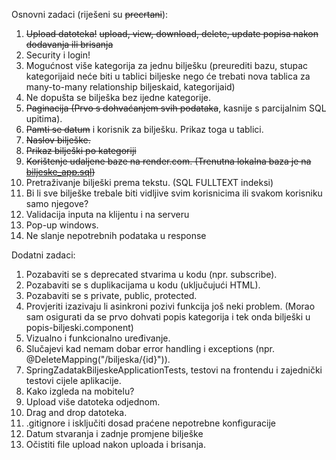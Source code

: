 Osnovni zadaci (riješeni su ~~precrtani~~):
1. ~~Upload datoteka!~~
   ~~upload, view, download, delete, update popisa nakon dodavanja ili brisanja~~
1. Security i login!
1. Mogućnost više kategorija za jednu bilješku (preurediti bazu, stupac kategorijaid neće biti u tablici biljeske
   nego će trebati nova tablica za many-to-many relationship biljeskaid, kategorijaid)
1. Ne dopušta se bilješka bez ijedne kategorije.
1. ~~Paginacija (Prvo s dohvaćanjem svih podataka~~, kasnije s parcijalnim SQL upitima).
1. ~~Pamti se datum~~ i korisnik za bilješku. Prikaz toga u tablici.
1. ~~Naslov bilješke.~~
1. ~~Prikaz bilješki po kategoriji~~
1. ~~Korištenje udaljene baze na render.com. (Trenutna lokalna baza je na [biljeske_app.sql](biljeske_app.sql))~~
1. Pretraživanje bilješki prema tekstu. (SQL FULLTEXT indeksi)
1. Bi li sve bilješke trebale biti vidljive svim korisnicima
   ili svakom korisniku samo njegove?
1. Validacija inputa na klijentu i na serveru
1. Pop-up windows.
1. Ne slanje nepotrebnih podataka u response

Dodatni zadaci:
1. Pozabaviti se s deprecated stvarima u kodu (npr. subscribe).
1. Pozabaviti se s duplikacijama u kodu (uključujući HTML).
1. Pozabaviti se s private, public, protected.
1. Provjeriti izazivaju li asinkroni pozivi funkcija još neki problem.
   (Morao sam osigurati da se prvo dohvati popis kategorija i tek onda bilješki u popis-biljeski.component)
1. Vizualno i funkcionalno uređivanje.
1. Slučajevi kad nemam dobar error handling i exceptions (npr. @DeleteMapping("/biljeska/{id}")).
1. SpringZadatakBiljeskeApplicationTests, testovi na frontendu i zajednički testovi cijele aplikacije.
1. Kako izgleda na mobitelu?
1. Upload više datoteka odjednom.
1. Drag and drop datoteka.
1. .gitignore i isključiti dosad praćene nepotrebne konfiguracije
1. Datum stvaranja i zadnje promjene bilješke
1. Očistiti file upload nakon uploada i brisanja.